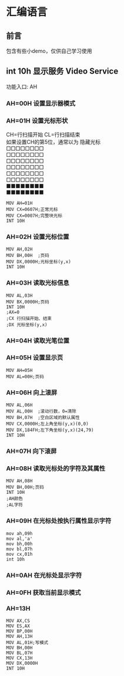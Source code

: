 # 汇编语言
## 前言
包含有些小demo，仅供自己学习使用
## int 10h 显示服务 Video Service 
功能入口: AH
### AH=00H 设置显示器模式
### AH=01H 设置光标形状
CH=行扫描开始
CL=行扫描结束<br/>
如果设置CH的第5位，通常以为 隐藏光标<br/>
□□□□□□□□<br/>
□□□□□□□□<br/>
□□□□□□□□<br/>
□□□□□□□□<br/>
□□□□□□□□<br/>
□□□□□□□□<br/>
■■■■■■■■<br/>
■■■■■■■■

```assembly
MOV AH=01H
MOV CX=0607H;正常光标
MOV CX=0007H;完整块光标
INT 10H
```
### AH=02H 设置光标位置
```assembly
MOV AH,02H
MOV BH,00H  ;页码
MOV DX,0000H;光标坐标(y,x)
INT 10H
```
### AH=03H 读取光标信息
```assembly
MOV AL,03H
MOV BX,0000H;页码
INT 10H
;AX=0
;CX 行扫描开始、结束
;DX 光标坐标(y,x)
```
### AH=04H 读取光笔位置
### AH=05H 设置显示页
```
MOV AH=05H
MOV AL=00H;页码
```
### AH=06H 向上滚屏
```assembly
MOV AL,06H
MOV AL,00H  ;滚动行数，0=清除
MOV BH,07H  ;空白区域的默认属性
MOV CX,0000H;左上角坐标(y,x)(0,0)
MOV DX,184FH;左下角坐标(y,x)(24,79)
INT 10H
```
### AH=07H 向下滚屏
### AH=08H 读取光标处的字符及其属性
```
MOV AH,08H
MOV BH,00H;页码
INT 10H
;AH颜色
;AL字符
```
### AH=09H 在光标处按执行属性显示字符
```
mov ah,09h
mov al,'a'
mov bh,00h
mov bl,07h
mov cx,01h
int 10h
```
### AH=0AH 在光标处显示字符
### AH=0FH 获取当前显示模式
### AH=13H
```
MOV AX,CS
MOV ES,AX
MOV BP,00H
MOV AH,13H
MOV AL,01H;写模式
MOV BH,00H
MOV BL,07H
MOV CX,13H
MOV DX,0000H
INT 10H
```
